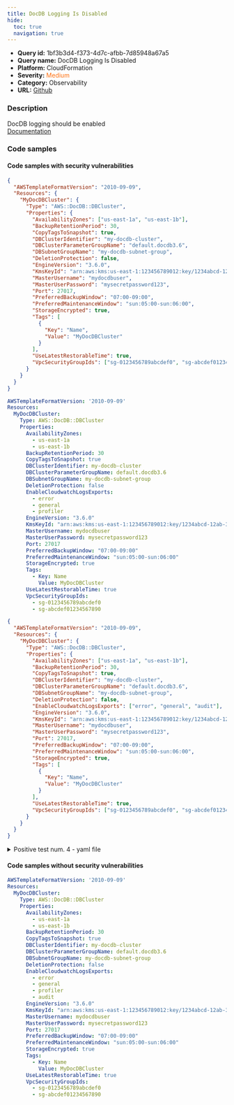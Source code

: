 ```yaml
---
title: DocDB Logging Is Disabled
hide:
  toc: true
  navigation: true
---
```


<style>
  .highlight .hll {
    background-color: #ff171742;
  }
  .md-content {
    max-width: 1100px;
    margin: 0 auto;
  }
</style>

-   **Query id:** 1bf3b3d4-f373-4d7c-afbb-7d85948a67a5
-   **Query name:** DocDB Logging Is Disabled
-   **Platform:** CloudFormation
-   **Severity:** <span style="color:#ff7213">Medium</span>
-   **Category:** Observability
-   **URL:** [Github](https://github.com/Checkmarx/kics/tree/master/assets/queries/cloudFormation/aws/docdb_logging_disabled)

### Description
DocDB logging should be enabled<br>
[Documentation](https://docs.aws.amazon.com/AWSCloudFormation/latest/UserGuide/aws-resource-docdb-dbcluster.html#cfn-docdb-dbcluster-enablecloudwatchlogsexports)

### Code samples
#### Code samples with security vulnerabilities
```json title="Positive test num. 1 - json file" hl_lines="6"
{
  "AWSTemplateFormatVersion": "2010-09-09",
  "Resources": {
    "MyDocDBCluster": {
      "Type": "AWS::DocDB::DBCluster",
      "Properties": {
        "AvailabilityZones": ["us-east-1a", "us-east-1b"],
        "BackupRetentionPeriod": 30,
        "CopyTagsToSnapshot": true,
        "DBClusterIdentifier": "my-docdb-cluster",
        "DBClusterParameterGroupName": "default.docdb3.6",
        "DBSubnetGroupName": "my-docdb-subnet-group",
        "DeletionProtection": false,
        "EngineVersion": "3.6.0",
        "KmsKeyId": "arn:aws:kms:us-east-1:123456789012:key/1234abcd-12ab-34cd-56ef-1234567890ab",
        "MasterUsername": "mydocdbuser",
        "MasterUserPassword": "mysecretpassword123",
        "Port": 27017,
        "PreferredBackupWindow": "07:00-09:00",
        "PreferredMaintenanceWindow": "sun:05:00-sun:06:00",
        "StorageEncrypted": true,
        "Tags": [
          {
            "Key": "Name",
            "Value": "MyDocDBCluster"
          }
        ],
        "UseLatestRestorableTime": true,
        "VpcSecurityGroupIds": ["sg-0123456789abcdef0", "sg-abcdef01234567890"]
      }
    }
  }
}

```
```yaml title="Positive test num. 2 - yaml file" hl_lines="15"
AWSTemplateFormatVersion: '2010-09-09'
Resources:
  MyDocDBCluster:
    Type: AWS::DocDB::DBCluster
    Properties:
      AvailabilityZones:
        - us-east-1a
        - us-east-1b
      BackupRetentionPeriod: 30
      CopyTagsToSnapshot: true
      DBClusterIdentifier: my-docdb-cluster
      DBClusterParameterGroupName: default.docdb3.6
      DBSubnetGroupName: my-docdb-subnet-group
      DeletionProtection: false
      EnableCloudwatchLogsExports:
        - error
        - general
        - profiler
      EngineVersion: "3.6.0"
      KmsKeyId: "arn:aws:kms:us-east-1:123456789012:key/1234abcd-12ab-34cd-56ef-1234567890ab"
      MasterUsername: mydocdbuser
      MasterUserPassword: mysecretpassword123
      Port: 27017
      PreferredBackupWindow: "07:00-09:00"
      PreferredMaintenanceWindow: "sun:05:00-sun:06:00"
      StorageEncrypted: true
      Tags:
        - Key: Name
          Value: MyDocDBCluster
      UseLatestRestorableTime: true
      VpcSecurityGroupIds:
        - sg-0123456789abcdef0
        - sg-abcdef01234567890

```
```json title="Positive test num. 3 - json file" hl_lines="14"
{
  "AWSTemplateFormatVersion": "2010-09-09",
  "Resources": {
    "MyDocDBCluster": {
      "Type": "AWS::DocDB::DBCluster",
      "Properties": {
        "AvailabilityZones": ["us-east-1a", "us-east-1b"],
        "BackupRetentionPeriod": 30,
        "CopyTagsToSnapshot": true,
        "DBClusterIdentifier": "my-docdb-cluster",
        "DBClusterParameterGroupName": "default.docdb3.6",
        "DBSubnetGroupName": "my-docdb-subnet-group",
        "DeletionProtection": false,
        "EnableCloudwatchLogsExports": ["error", "general", "audit"],
        "EngineVersion": "3.6.0",
        "KmsKeyId": "arn:aws:kms:us-east-1:123456789012:key/1234abcd-12ab-34cd-56ef-1234567890ab",
        "MasterUsername": "mydocdbuser",
        "MasterUserPassword": "mysecretpassword123",
        "Port": 27017,
        "PreferredBackupWindow": "07:00-09:00",
        "PreferredMaintenanceWindow": "sun:05:00-sun:06:00",
        "StorageEncrypted": true,
        "Tags": [
          {
            "Key": "Name",
            "Value": "MyDocDBCluster"
          }
        ],
        "UseLatestRestorableTime": true,
        "VpcSecurityGroupIds": ["sg-0123456789abcdef0", "sg-abcdef01234567890"]
      }
    }
  }
}

```
<details><summary>Positive test num. 4 - yaml file</summary>

```yaml hl_lines="15"
AWSTemplateFormatVersion: '2010-09-09'
Resources:
  MyDocDBCluster:
    Type: AWS::DocDB::DBCluster
    Properties:
      AvailabilityZones:
        - us-east-1a
        - us-east-1b
      BackupRetentionPeriod: 30
      CopyTagsToSnapshot: true
      DBClusterIdentifier: my-docdb-cluster
      DBClusterParameterGroupName: default.docdb3.6
      DBSubnetGroupName: my-docdb-subnet-group
      DeletionProtection: false
      EnableCloudwatchLogsExports: []
      EngineVersion: "3.6.0"
      KmsKeyId: "arn:aws:kms:us-east-1:123456789012:key/1234abcd-12ab-34cd-56ef-1234567890ab"
      MasterUsername: mydocdbuser
      MasterUserPassword: mysecretpassword123
      Port: 27017
      PreferredBackupWindow: "07:00-09:00"
      PreferredMaintenanceWindow: "sun:05:00-sun:06:00"
      StorageEncrypted: true
      Tags:
        - Key: Name
          Value: MyDocDBCluster
      UseLatestRestorableTime: true
      VpcSecurityGroupIds:
        - sg-0123456789abcdef0
        - sg-abcdef01234567890

```
</details>


#### Code samples without security vulnerabilities
```yaml title="Negative test num. 1 - yaml file"
AWSTemplateFormatVersion: '2010-09-09'
Resources:
  MyDocDBCluster:
    Type: AWS::DocDB::DBCluster
    Properties:
      AvailabilityZones:
        - us-east-1a
        - us-east-1b
      BackupRetentionPeriod: 30
      CopyTagsToSnapshot: true
      DBClusterIdentifier: my-docdb-cluster
      DBClusterParameterGroupName: default.docdb3.6
      DBSubnetGroupName: my-docdb-subnet-group
      DeletionProtection: false
      EnableCloudwatchLogsExports:
        - error
        - general
        - profiler
        - audit
      EngineVersion: "3.6.0"
      KmsKeyId: "arn:aws:kms:us-east-1:123456789012:key/1234abcd-12ab-34cd-56ef-1234567890ab"
      MasterUsername: mydocdbuser
      MasterUserPassword: mysecretpassword123
      Port: 27017
      PreferredBackupWindow: "07:00-09:00"
      PreferredMaintenanceWindow: "sun:05:00-sun:06:00"
      StorageEncrypted: true
      Tags:
        - Key: Name
          Value: MyDocDBCluster
      UseLatestRestorableTime: true
      VpcSecurityGroupIds:
        - sg-0123456789abcdef0
        - sg-abcdef01234567890

```
